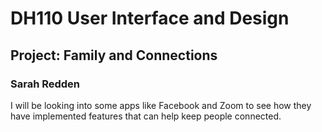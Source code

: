 # DH110 User Interface and Design

## Project: Family and Connections

### Sarah Redden

I will be looking into some apps like Facebook and Zoom to see how they have implemented features that can help keep people connected.
